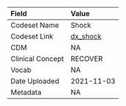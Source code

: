 |Field            |Value      |
|:----------------|:----------|
|Codeset Name     |Shock      |
|Codeset Link     |[dx_shock](https://github.com/PEDSnet/Variable-Dictionary/blob/main/conditions/dx_shock.csv)|
|CDM              |NA         |
|Clinical Concept |RECOVER    |
|Vocab            |NA         |
|Date Uploaded    |2021-11-03 |
|Metadata         |NA         |

